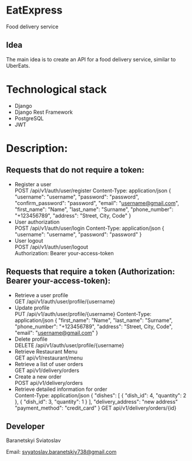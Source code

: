 # EatExpress
Food delivery service
## Idea
The main idea is to create an API for a food delivery service, similar to UberEats.
# Technological stack
- Django
- Django Rest Framework
- PostgreSQL
- JWT
# Description:
## Requests that do not require a token:
- Register a user<br>
POST /api/v1/auth/user/register
Content-Type: application/json
{
    "username": "username",
    "password": "password",
    "confirm_password": "password",
    "email": "username@gmail.com",
    "first_name": "Name",
    "last_name": "Surname",
    "phone_number": "+123456789",
    "address": "Street, City, Code"
}
- User authorization<br>
POST /api/v1/auth/user/login
Content-Type: application/json
{
    "username": "username",
    "password": "password"
}
- User logout<br>
POST /api/v1/auth/user/logout<br>
Authorization: Bearer your-access-token
## Requests that require a token (Authorization: Bearer your-access-token):
- Retrieve a user profile<br>
GET /api/v1/auth/user/profile/{username}
- Update profile<br>
PUT /api/v1/auth/user/profile/{username}
Content-Type: application/json
{
    "first_name": "Name",
    "last_name": "Surname",
    "phone_number": "+123456789",
    "address": "Street, City, Code",
    "email": "username@gmail.com"
}
- Delete profile<br>
DELETE /api/v1/auth/user/profile/{username}
- Retrieve Restaurant Menu<br>
GET api/v1/restaurant/menu
- Retrieve a list of user orders<br>
GET api/v1/delivery/orders
- Create a new order<br>
POST api/v1/delivery/orders
- Retrieve detailed information for order<br>
Content-Type: application/json
{
    "dishes": [
        {
            "dish_id": 4,
            "quantity": 2
        },
        {
            "dish_id": 3,
            "quantity": 1
        }
    ],
    "delivery_address": "new address"
    "payment_method": "credit_card"
}
GET api/v1/delivery/orders/{id}
## Developer
Baranetskyi Sviatoslav

Email: svyatoslav.baranetskiy738@gmail.com
